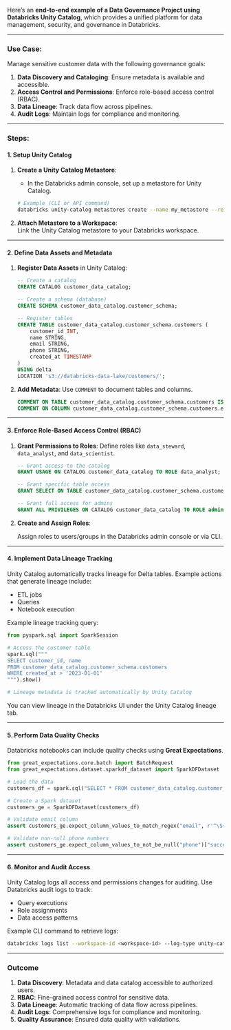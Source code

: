 Here’s an **end-to-end example of a Data Governance Project using Databricks Unity Catalog**, which provides a unified platform for data management, security, and governance in Databricks.

---

### **Use Case:**
Manage sensitive customer data with the following governance goals:
1. **Data Discovery and Cataloging**: Ensure metadata is available and accessible.
2. **Access Control and Permissions**: Enforce role-based access control (RBAC).
3. **Data Lineage**: Track data flow across pipelines.
4. **Audit Logs**: Maintain logs for compliance and monitoring.

---

### **Steps:**

#### **1. Setup Unity Catalog**

1. **Create a Unity Catalog Metastore**:  
   - In the Databricks admin console, set up a metastore for Unity Catalog.

   ```bash
   # Example (CLI or API command)
   databricks unity-catalog metastores create --name my_metastore --region us-east-1
   ```

2. **Attach Metastore to a Workspace**:  
   Link the Unity Catalog metastore to your Databricks workspace.

---

#### **2. Define Data Assets and Metadata**

1. **Register Data Assets** in Unity Catalog:

   ```sql
   -- Create a catalog
   CREATE CATALOG customer_data_catalog;

   -- Create a schema (database)
   CREATE SCHEMA customer_data_catalog.customer_schema;

   -- Register tables
   CREATE TABLE customer_data_catalog.customer_schema.customers (
       customer_id INT,
       name STRING,
       email STRING,
       phone STRING,
       created_at TIMESTAMP
   )
   USING delta
   LOCATION 's3://databricks-data-lake/customers/';
   ```

2. **Add Metadata**: Use `COMMENT` to document tables and columns.

   ```sql
   COMMENT ON TABLE customer_data_catalog.customer_schema.customers IS 'Contains customer PII data';
   COMMENT ON COLUMN customer_data_catalog.customer_schema.customers.email IS 'Customer email address';
   ```

---

#### **3. Enforce Role-Based Access Control (RBAC)**

1. **Grant Permissions to Roles**:
   Define roles like `data_steward`, `data_analyst`, and `data_scientist`.

   ```sql
   -- Grant access to the catalog
   GRANT USAGE ON CATALOG customer_data_catalog TO ROLE data_analyst;

   -- Grant specific table access
   GRANT SELECT ON TABLE customer_data_catalog.customer_schema.customers TO ROLE data_analyst;

   -- Grant full access for admins
   GRANT ALL PRIVILEGES ON CATALOG customer_data_catalog TO ROLE admin;
   ```

2. **Create and Assign Roles**:

   Assign roles to users/groups in the Databricks admin console or via CLI.

---

#### **4. Implement Data Lineage Tracking**

Unity Catalog automatically tracks lineage for Delta tables. Example actions that generate lineage include:
- ETL jobs
- Queries
- Notebook execution

Example lineage tracking query:
```python
from pyspark.sql import SparkSession

# Access the customer table
spark.sql("""
SELECT customer_id, name
FROM customer_data_catalog.customer_schema.customers
WHERE created_at > '2023-01-01'
""").show()

# Lineage metadata is tracked automatically by Unity Catalog
```

You can view lineage in the Databricks UI under the Unity Catalog lineage tab.

---

#### **5. Perform Data Quality Checks**

Databricks notebooks can include quality checks using **Great Expectations**.

```python
from great_expectations.core.batch import BatchRequest
from great_expectations.dataset.sparkdf_dataset import SparkDFDataset

# Load the data
customers_df = spark.sql("SELECT * FROM customer_data_catalog.customer_schema.customers")

# Create a Spark dataset
customers_ge = SparkDFDataset(customers_df)

# Validate email column
assert customers_ge.expect_column_values_to_match_regex("email", r'^\S+@\S+\.\S+$')["success"], "Invalid emails found!"

# Validate non-null phone numbers
assert customers_ge.expect_column_values_to_not_be_null("phone")["success"], "Missing phone numbers!"
```

---

#### **6. Monitor and Audit Access**

Unity Catalog logs all access and permissions changes for auditing. Use Databricks audit logs to track:
- Query executions
- Role assignments
- Data access patterns

Example CLI command to retrieve logs:
```bash
databricks logs list --workspace-id <workspace-id> --log-type unity-catalog
```

---

### **Outcome**

1. **Data Discovery**: Metadata and data catalog accessible to authorized users.
2. **RBAC**: Fine-grained access control for sensitive data.
3. **Data Lineage**: Automatic tracking of data flow across pipelines.
4. **Audit Logs**: Comprehensive logs for compliance and monitoring.
5. **Quality Assurance**: Ensured data quality with validations.
